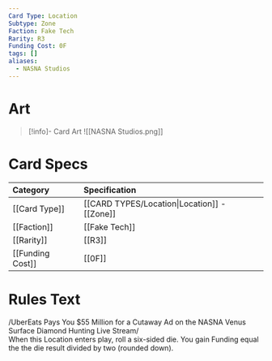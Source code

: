 ```yaml
---
Card Type: Location
Subtype: Zone
Faction: Fake Tech
Rarity: R3
Funding Cost: 0F
tags: []
aliases:
  - NASNA Studios
---
```

# Art

> [!info]- Card Art
> ![[NASNA Studios.png]]

# Card Specs

| Category | Specification| 
| :--- | :--- |
| [[Card Type]] | [[CARD TYPES/Location\|Location]] - [[Zone]] | 
| [[Faction]] | [[Fake Tech]] |  
| [[Rarity]] | [[R3]] |  
| [[Funding Cost]] | [[0F]] |  

# Rules Text  

/UberEats Pays You $55 Million for a Cutaway Ad on the NASNA Venus Surface Diamond Hunting Live Stream/   
When this Location enters play, roll a six-sided die. You gain Funding equal the the die result divided by two (rounded down).  

